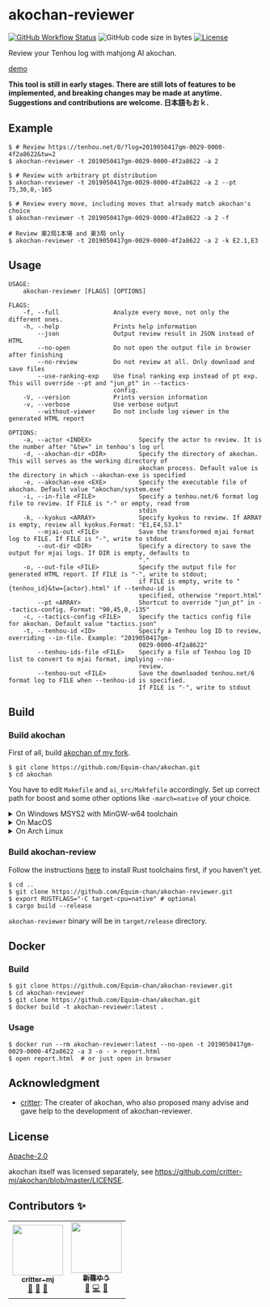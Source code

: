# akochan-reviewer

[![GitHub Workflow Status](https://github.com/Equim-chan/akochan-reviewer/workflows/build/badge.svg)](https://github.com/Equim-chan/akochan-reviewer/actions)
![GitHub code size in bytes](https://img.shields.io/github/languages/code-size/Equim-chan/akochan-reviewer)
[![License](https://img.shields.io/github/license/Equim-chan/akochan-reviewer)](https://github.com/Equim-chan/akochan-reviewer/blob/master/LICENSE)

Review your Tenhou log with mahjong AI akochan.

[demo](https://gh.ekyu.moe/akochan-reviewer-demo.html)

**This tool is still in early stages. There are still lots of features to be implemented, and breaking changes may be made at anytime. Suggestions and contributions are welcome. 日本語もおｋ.**

## Example
```console
$ # Review https://tenhou.net/0/?log=2019050417gm-0029-0000-4f2a8622&tw=2
$ akochan-reviewer -t 2019050417gm-0029-0000-4f2a8622 -a 2

$ # Review with arbitrary pt distribution
$ akochan-reviewer -t 2019050417gm-0029-0000-4f2a8622 -a 2 --pt 75,30,0,-165

$ # Review every move, including moves that already match akochan's choice
$ akochan-reviewer -t 2019050417gm-0029-0000-4f2a8622 -a 2 -f

# Review 東2局1本場 and 東3局 only
$ akochan-reviewer -t 2019050417gm-0029-0000-4f2a8622 -a 2 -k E2.1,E3
```

## Usage
```plain
USAGE:
    akochan-reviewer [FLAGS] [OPTIONS]

FLAGS:
    -f, --full               Analyze every move, not only the different ones.
    -h, --help               Prints help information
        --json               Output review result in JSON instead of HTML
        --no-open            Do not open the output file in browser after finishing
        --no-review          Do not review at all. Only download and save files
        --use-ranking-exp    Use final ranking exp instead of pt exp. This will override --pt and "jun_pt" in --tactics-
                             config.
    -V, --version            Prints version information
    -v, --verbose            Use verbose output
        --without-viewer     Do not include log viewer in the generated HTML report

OPTIONS:
    -a, --actor <INDEX>             Specify the actor to review. It is the number after "&tw=" in tenhou's log url
    -d, --akochan-dir <DIR>         Specify the directory of akochan. This will serves as the working directory of
                                    akochan process. Default value is the directory in which --akochan-exe is specified
    -e, --akochan-exe <EXE>         Specify the executable file of akochan. Default value "akochan/system.exe"
    -i, --in-file <FILE>            Specify a tenhou.net/6 format log file to review. If FILE is "-" or empty, read from
                                    stdin
    -k, --kyokus <ARRAY>            Specify kyokus to review. If ARRAY is empty, review all kyokus.Format: "E1,E4,S3.1"
        --mjai-out <FILE>           Save the transformed mjai format log to FILE. If FILE is "-", write to stdout
        --out-dir <DIR>             Specify a directory to save the output for mjai logs. If DIR is empty, defaults to
                                    "."
    -o, --out-file <FILE>           Specify the output file for generated HTML report. If FILE is "-", write to stdout;
                                    if FILE is empty, write to "{tenhou_id}&tw={actor}.html" if --tenhou-id is
                                    specified, otherwise "report.html"
        --pt <ARRAY>                Shortcut to override "jun_pt" in --tactics-config. Format: "90,45,0,-135"
    -c, --tactics-config <FILE>     Specify the tactics config file for akochan. Default value "tactics.json"
    -t, --tenhou-id <ID>            Specify a Tenhou log ID to review, overriding --in-file. Example: "2019050417gm-
                                    0029-0000-4f2a8622"
        --tenhou-ids-file <FILE>    Specify a file of Tenhou log ID list to convert to mjai format, implying --no-
                                    review.
        --tenhou-out <FILE>         Save the downloaded tenhou.net/6 format log to FILE when --tenhou-id is specified.
                                    If FILE is "-", write to stdout
```

## Build
### Build akochan
First of all, build [akochan of my fork](https://github.com/Equim-chan/akochan).

```console
$ git clone https://github.com/Equim-chan/akochan.git
$ cd akochan
```

You have to edit `Makefile` and `ai_src/Makfefile` accordingly. Set up correct path for boost and some other options like `-march=native` of your choice.

<details><summary>On Windows MSYS2 with MinGW-w64 toolchain</summary>
<p>

```console
$ pacman -Syu mingw-w64-x86_64-{toolchain,boost}
```

Edit `Makefile`:

```Makefile
LIBS = -L/mingw64/lib/boost -lws2_32 -L./ -lai
```

Edit `ai_src/Makefile`:

```Makefile
LIBS = -L/mingw64/lib/boost -lws2_32
```

```console
$ cd ai_src
$ make ai.dll
$ cd ..
$ make system.exe
```

</p>
</details>

<details><summary>On MacOS</summary>
<p>

```console
$ brew install llvm libomp boost
```

Edit `Makefile_Linux`:

```Makefile
COMPILER = /usr/local/opt/llvm/bin/clang++
CFLAGS = -g -MMD -MP -std=c++11 -O3 -fopenmp -I/usr/local/include -I./
LIBS = -L/usr/local/lib -lboost_system -L./ -lai
```

Edit `ai_src/Makefile_Linux`:

```Makefile
COMPILER = /usr/local/opt/llvm/bin/clang++
CFLAGS = -g -MMD -MP -std=c++11 -O3 -fopenmp -I/usr/local/include
LIBS = -L/usr/local/lib -lboost_system
```

```console
$ cd ai_src
$ make -f Makefile_Linux libai.so
$ cd ..
$ make -f Makefile_Linux system.exe
```

</p>
</details>

<details><summary>On Arch Linux</summary>
<p>

```console
$ sudo pacman -Syu base-devel boost
$ make -f Makefile_Linux libai.so
$ cd ..
$ make -f Makefile_Linux system.exe
```

</p>
</details>

### Build akochan-review
Follow the instructions [here](https://www.rust-lang.org/learn/get-started) to install Rust toolchains first, if you haven't yet.

```console
$ cd ..
$ git clone https://github.com/Equim-chan/akochan-reviewer.git
$ export RUSTFLAGS="-C target-cpu=native" # optional
$ cargo build --release
```

`akochan-reviewer` binary will be in `target/release` directory.

## Docker
### Build
```console
$ git clone https://github.com/Equim-chan/akochan-reviewer.git
$ cd akochan-reviewer
$ git clone https://github.com/Equim-chan/akochan.git
$ docker build -t akochan-reviewer:latest .
```

### Usage
```console
$ docker run --rm akochan-reviewer:latest --no-open -t 2019050417gm-0029-0000-4f2a8622 -a 3 -o - > report.html
$ open report.html  # or just open in browser
```

## Acknowledgment
* [critter](https://twitter.com/critter_Eng): The creater of akochan, who also proposed many advise and gave help to the development of akochan-reviewer.

## License
[Apache-2.0](https://github.com/Equim-chan/akochan-reviewer/blob/master/LICENSE)

akochan itself was licensed separately, see https://github.com/critter-mj/akochan/blob/master/LICENSE.

## Contributors ✨

<!-- ALL-CONTRIBUTORS-LIST:START - Do not remove or modify this section -->
<!-- prettier-ignore-start -->
<!-- markdownlint-disable -->
<table>
  <tr>
    <td align="center"><a href="https://github.com/critter-mj"><img src="https://pbs.twimg.com/profile_images/1005709404623155201/kMTv4X6X_400x400.jpg" width="100px;" alt=""/><br /><sub><b>critter-mj</b></sub></a><br /><a href="#ideas-critter-mj" title="Ideas, Planning, & Feedback">🤔</a> <a href="#tool-critter-mj" title="Tools">🔧</a> <a href="#data-critter-mj" title="Data">🔣</a></td>
    <td align="center"><a href="https://github.com/yuarasino"><img src="https://avatars2.githubusercontent.com/u/37145593?v=4" width="100px;" alt=""/><br /><sub><b>新篠ゆう</b></sub></a><br /><a href="#ideas-yuarasino" title="Ideas, Planning, & Feedback">🤔</a> <a href="https://github.com/Equim-chan/akochan-reviewer/commits?author=yuarasino" title="Code">💻</a> <a href="#design-yuarasino" title="Design">🎨</a></td>
  </tr>
</table>

<!-- markdownlint-enable -->
<!-- prettier-ignore-end -->
<!-- ALL-CONTRIBUTORS-LIST:END -->
